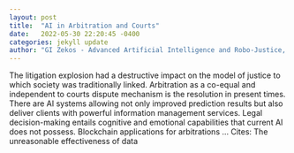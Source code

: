 ```yaml
---
layout: post
title:  "AI in Arbitration and Courts"
date:   2022-05-30 22:20:45 -0400
categories: jekyll update
author: "GI Zekos - Advanced Artificial Intelligence and Robo-Justice, 2022"
---
```

The litigation explosion had a destructive impact on the model of justice to which society was traditionally linked. Arbitration as a co-equal and independent to courts dispute mechanism is the resolution in present times. There are AI systems allowing not only improved prediction results but also deliver clients with powerful information management services. Legal decision-making entails cognitive and emotional capabilities that current AI does not possess. Blockchain applications for arbitrations … Cites: ‪The unreasonable effectiveness of data‬